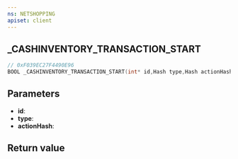 ```yaml
---
ns: NETSHOPPING
apiset: client
---
```

## _CASHINVENTORY_TRANSACTION_START

```c
// 0xF039EC27F4490E96
BOOL _CASHINVENTORY_TRANSACTION_START(int* id,Hash type,Hash actionHash);
```


## Parameters
* **id**:
* **type**:
* **actionHash**:

## Return value